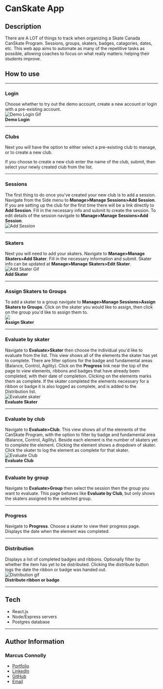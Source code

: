 # CanSkate App

## Description

There are A LOT of things to track when organizing a Skate Canada CanSkate Program. Sessions, groups, skaters, badges, catagories, dates, etc. This web app aims to automate as many of the repetitive tasks as possible, allowing coaches to focus on what really matters: helping their students improve.

## How to use

---

### **Login**

Choose whether to try out the demo account, create a new account or login with a pre-existing account.  
![Demo Login Gif](./gifs/demo-login.gif)  
**Demo Login**

---

### **Clubs**

Next you will have the option to either select a pre-existing club to manage, or to create a new club.

If you choose to create a new club enter the name of the club, submit, then select your newly created club from the list.

---

### **Sessions**

The first thing to do once you've created your new club is to add a session. Navigate from the Side menu to **Manage>Manage Sessions>Add Session**. If you are setting up the club for the first time there will be a link directly to **Add Session**. Fill in the necessary info and submit to create the session. To edit details of the session navigate to **Manage>Manage Sessions>Add Session**.  
![Add Session](./gifs/add-session.gif)

---

### **Skaters**

Next you will need to add your skaters. Navigate to **Manage>Manage Skaters>Add Skater**. Fill in the necessary information and submit. Skater info can be updated at **Manage>Manage Skaters>Edit Skater**.  
![Add Skater Gif](./gifs/addskater-trim.gif)  
**Add Skater**

---

### **Assign Skaters to Groups**

To add a skater to a group navigate to **Manage>Manage Sessions>Assign Skaters to Groups**. Click on the skater you would like to assign, then click on the group you'd like to assign them to.  
![](./gifs/assign-skater.gif)  
**Assign Skater**

---

### **Evaluate by skater**

Navigate to **Evaluate>Skater** then choose the individual you'd like to evaluate from the list.
This view shows all of the elements the skater has yet to complete. There are filter options for the badge and fundamental areas (Balance, Control, Agility). Click on the **Progress** link near the top of the page to view elements, ribbons and badges that have already been completed, with their date of completion. Clicking on the elements marks them as complete. If the skater completed the elements necessary for a ribbon or badge it is also logged as complete, and is added to the Distribution list.  
![Evaluate skater](./gifs/eval-skater.gif)  
**Evaluate Skater**

---

### **Evaluate by club**

Navigate to **Evaluate>Club**. This view shows all of the elements of the CanSkate Program, with the option to filter by badge and fundamental area (Balance, Control, Agility). Beside each element is the number of skaters yet to complete the element. Clicking the element shows a dropdown of skater. Click the skater to log the element as complete for that skater.  
![Evaluate Club](./gifs/eval-club.gif)  
**Evaluate Club**

---

### **Evaluate by group**

Navigate to **Evaluate>Group** then select the session then the group you want to evaluate. This page behaves like **Evaluate by Club**, but only shows the skaters assigned to the selected group.

---

### **Progress**

Navigate to **Progress**. Choose a skater to view their progress page. Displays the date when the element was completed.

---

### **Distribution**

Displays a list of completed badges and ribbons. Optionally filter by whether the item has yet to be distributed. Clicking the distribute button logs the date the ribbon or badge was handed out.  
![Distribution gif](./gifs/distribute.gif)  
**Distribute ribbon or badge**

---

## Tech

- React.js
- Node/Express servers
- Postgres database

---

## Author Information

### Marcus Connolly

- [Portfolio](https://marcus-connolly.com)
- [LinkedIn](www.linkedin.com/in/marcus-connolly-web)
- [GitHub](www.github.com/marcuses101)
- [Email](mailto:mnjconnolly@gmail.com)
